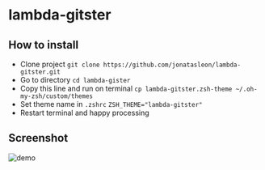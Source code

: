 # lambda-gitster

## How to install
* Clone project `git clone https://github.com/jonatasleon/lambda-gitster.git`
* Go to directory `cd lambda-gister`
* Copy this line and run on terminal `cp lambda-gitster.zsh-theme ~/.oh-my-zsh/custom/themes`
* Set theme name in `.zshrc` `ZSH_THEME="lambda-gitster"`
* Restart terminal and happy processing

## Screenshot
![demo](demo.gif)
